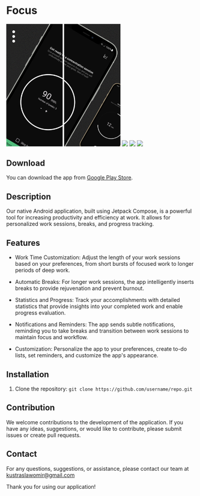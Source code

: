 # Focus
<p float="left">
  <img src="screenshots/Hotpot_0.png" width="150" />
  <img src="screenshots/Hotpot_1.png" width="150" />
  <img src="screenshots/Hotpot_2.png" width="150" /> 
  <img src="screenshots/Hotpot_3.png" width="150" />
  <img src="screenshots/Hotpot_4.png" width="150" />
</p>

## Download

You can download the app from [Google Play Store](https://play.google.com/store/apps/details?id=skustra.focus).

## Description
Our native Android application, built using Jetpack Compose, is a powerful tool for increasing productivity and efficiency at work. It allows for personalized work sessions, breaks, and progress tracking.

## Features

- Work Time Customization: Adjust the length of your work sessions based on your preferences, from short bursts of focused work to longer periods of deep work.

- Automatic Breaks: For longer work sessions, the app intelligently inserts breaks to provide rejuvenation and prevent burnout.

- Statistics and Progress: Track your accomplishments with detailed statistics that provide insights into your completed work and enable progress evaluation.

- Notifications and Reminders: The app sends subtle notifications, reminding you to take breaks and transition between work sessions to maintain focus and workflow.

- Customization: Personalize the app to your preferences, create to-do lists, set reminders, and customize the app's appearance.

## Installation

1. Clone the repository: `git clone https://github.com/username/repo.git`

## Contribution

We welcome contributions to the development of the application. If you have any ideas, suggestions, or would like to contribute, please submit issues or create pull requests.

## Contact

For any questions, suggestions, or assistance, please contact our team at kustraslawomir@gmail.com

Thank you for using our application!

